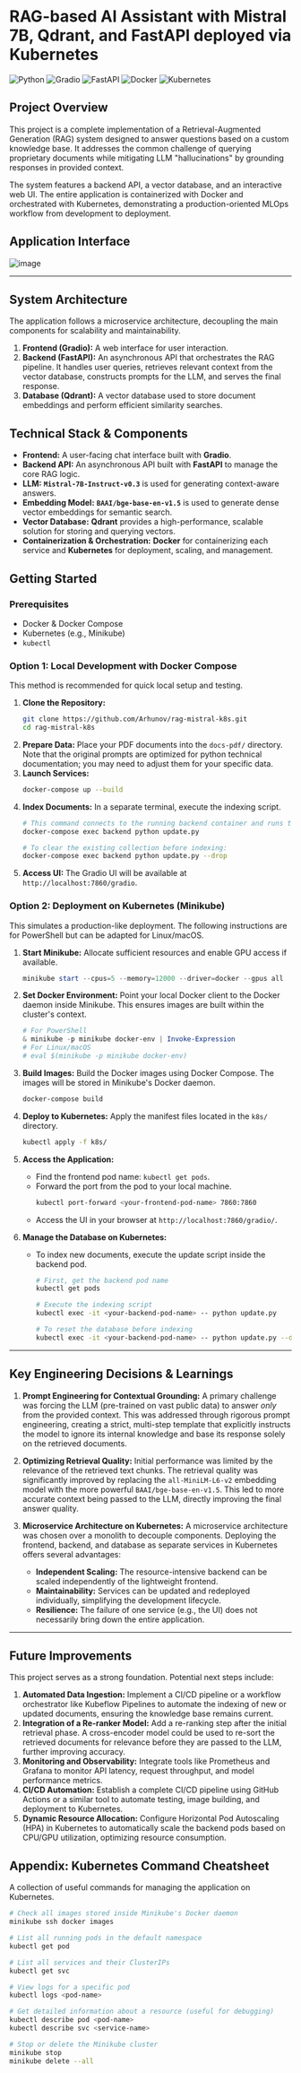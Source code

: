 # RAG-based AI Assistant with Mistral 7B, Qdrant, and FastAPI deployed via Kubernetes

![Python](https://img.shields.io/badge/Python-3.10%2B-blue?style=for-the-badge&logo=python)
![Gradio](https://img.shields.io/badge/Gradio-4.0%2B-orange?style=for-the-badge&logo=gradio)
![FastAPI](https://img.shields.io/badge/FastAPI-0.100%2B-green?style=for-the-badge&logo=fastapi)
![Docker](https://img.shields.io/badge/Docker-20.10%2B-blue?style=for-the-badge&logo=docker)
![Kubernetes](https://img.shields.io/badge/Kubernetes-1.25%2B-blue?style=for-the-badge&logo=kubernetes)

## Project Overview

This project is a complete implementation of a Retrieval-Augmented Generation (RAG) system designed to answer questions based on a custom knowledge base. It addresses the common challenge of querying proprietary documents while mitigating LLM "hallucinations" by grounding responses in provided context.

The system features a backend API, a vector database, and an interactive web UI. The entire application is containerized with Docker and orchestrated with Kubernetes, demonstrating a production-oriented MLOps workflow from development to deployment.

## Application Interface

![image](https://github.com/user-attachments/assets/00313146-a643-40c8-b657-384d1cf291b6)

---

## System Architecture

The application follows a microservice architecture, decoupling the main components for scalability and maintainability.

1.  **Frontend (Gradio):** A web interface for user interaction.
2.  **Backend (FastAPI):** An asynchronous API that orchestrates the RAG pipeline. It handles user queries, retrieves relevant context from the vector database, constructs prompts for the LLM, and serves the final response.
3.  **Database (Qdrant):** A vector database used to store document embeddings and perform efficient similarity searches.

## Technical Stack & Components

*   **Frontend:** A user-facing chat interface built with **Gradio**.
*   **Backend API:** An asynchronous API built with **FastAPI** to manage the core RAG logic.
*   **LLM:** **`Mistral-7B-Instruct-v0.3`** is used for generating context-aware answers.
*   **Embedding Model:** **`BAAI/bge-base-en-v1.5`** is used to generate dense vector embeddings for semantic search.
*   **Vector Database:** **Qdrant** provides a high-performance, scalable solution for storing and querying vectors.
*   **Containerization & Orchestration:** **Docker** for containerizing each service and **Kubernetes** for deployment, scaling, and management.

## Getting Started

### Prerequisites
*   Docker & Docker Compose
*   Kubernetes (e.g., Minikube)
*   `kubectl`

### Option 1: Local Development with Docker Compose

This method is recommended for quick local setup and testing.

1.  **Clone the Repository:**
    ```bash
    git clone https://github.com/Arhunov/rag-mistral-k8s.git
    cd rag-mistral-k8s
    ```
2.  **Prepare Data:** Place your PDF documents into the `docs-pdf/` directory. Note that the original prompts are optimized for python technical documentation; you may need to adjust them for your specific data.
3.  **Launch Services:**
    ```bash
    docker-compose up --build
    ```
4.  **Index Documents:** In a separate terminal, execute the indexing script.
    ```bash
    # This command connects to the running backend container and runs the script
    docker-compose exec backend python update.py

    # To clear the existing collection before indexing:
    docker-compose exec backend python update.py --drop
    ```
5.  **Access UI:** The Gradio UI will be available at `http://localhost:7860/gradio`.

### Option 2: Deployment on Kubernetes (Minikube)

This simulates a production-like deployment. The following instructions are for PowerShell but can be adapted for Linux/macOS.

1.  **Start Minikube:** Allocate sufficient resources and enable GPU access if available.
    ```powershell
    minikube start --cpus=5 --memory=12000 --driver=docker --gpus all
    ```
2.  **Set Docker Environment:** Point your local Docker client to the Docker daemon inside Minikube. This ensures images are built within the cluster's context.
    ```powershell
    # For PowerShell
    & minikube -p minikube docker-env | Invoke-Expression
    # For Linux/macOS
    # eval $(minikube -p minikube docker-env)
    ```
3.  **Build Images:** Build the Docker images using Docker Compose. The images will be stored in Minikube's Docker daemon.
    ```bash
    docker-compose build
    ```
4.  **Deploy to Kubernetes:** Apply the manifest files located in the `k8s/` directory.
    ```bash
    kubectl apply -f k8s/
    ```
5.  **Access the Application:**
    *   Find the frontend pod name: `kubectl get pods`.
    *   Forward the port from the pod to your local machine.
        ```bash
        kubectl port-forward <your-frontend-pod-name> 7860:7860
        ```
    *   Access the UI in your browser at `http://localhost:7860/gradio/`.

6.  **Manage the Database on Kubernetes:**
    *   To index new documents, execute the update script inside the backend pod.
        ```bash
        # First, get the backend pod name
        kubectl get pods

        # Execute the indexing script
        kubectl exec -it <your-backend-pod-name> -- python update.py

        # To reset the database before indexing
        kubectl exec -it <your-backend-pod-name> -- python update.py --drop
        ```

---

## Key Engineering Decisions & Learnings

1.  **Prompt Engineering for Contextual Grounding:** A primary challenge was forcing the LLM (pre-trained on vast public data) to answer *only* from the provided context. This was addressed through rigorous prompt engineering, creating a strict, multi-step template that explicitly instructs the model to ignore its internal knowledge and base its response solely on the retrieved documents.

2.  **Optimizing Retrieval Quality:** Initial performance was limited by the relevance of the retrieved text chunks. The retrieval quality was significantly improved by replacing the `all-MiniLM-L6-v2` embedding model with the more powerful `BAAI/bge-base-en-v1.5`. This led to more accurate context being passed to the LLM, directly improving the final answer quality.

3.  **Microservice Architecture on Kubernetes:** A microservice architecture was chosen over a monolith to decouple components. Deploying the frontend, backend, and database as separate services in Kubernetes offers several advantages:
    *   **Independent Scaling:** The resource-intensive backend can be scaled independently of the lightweight frontend.
    *   **Maintainability:** Services can be updated and redeployed individually, simplifying the development lifecycle.
    *   **Resilience:** The failure of one service (e.g., the UI) does not necessarily bring down the entire application.

---

## Future Improvements

This project serves as a strong foundation. Potential next steps include:

1.  **Automated Data Ingestion:** Implement a CI/CD pipeline or a workflow orchestrator like Kubeflow Pipelines to automate the indexing of new or updated documents, ensuring the knowledge base remains current.
2.  **Integration of a Re-ranker Model:** Add a re-ranking step after the initial retrieval phase. A cross-encoder model could be used to re-sort the retrieved documents for relevance before they are passed to the LLM, further improving accuracy.
3.  **Monitoring and Observability:** Integrate tools like Prometheus and Grafana to monitor API latency, request throughput, and model performance metrics.
4.  **CI/CD Automation:** Establish a complete CI/CD pipeline using GitHub Actions or a similar tool to automate testing, image building, and deployment to Kubernetes.
5.  **Dynamic Resource Allocation:** Configure Horizontal Pod Autoscaling (HPA) in Kubernetes to automatically scale the backend pods based on CPU/GPU utilization, optimizing resource consumption.

## Appendix: Kubernetes Command Cheatsheet

A collection of useful commands for managing the application on Kubernetes.

```bash
# Check all images stored inside Minikube's Docker daemon
minikube ssh docker images

# List all running pods in the default namespace
kubectl get pod

# List all services and their ClusterIPs
kubectl get svc

# View logs for a specific pod
kubectl logs <pod-name>

# Get detailed information about a resource (useful for debugging)
kubectl describe pod <pod-name>
kubectl describe svc <service-name>

# Stop or delete the Minikube cluster
minikube stop
minikube delete --all
```
